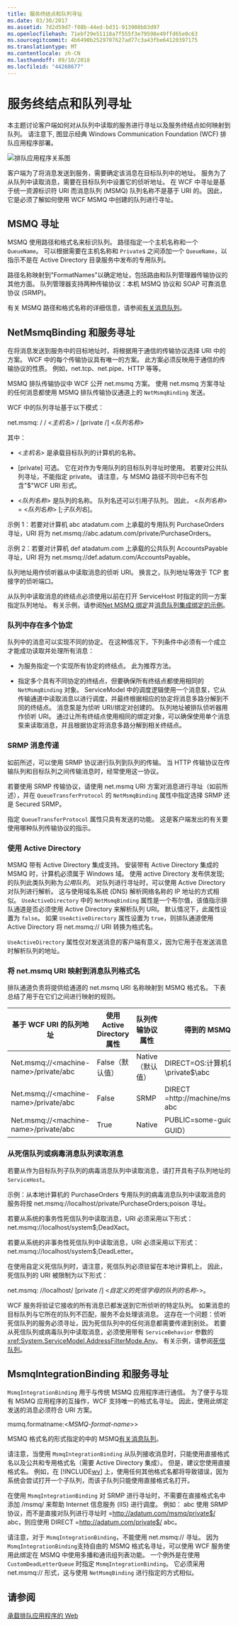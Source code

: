 ```yaml
---
title: 服务终结点和队列寻址
ms.date: 03/30/2017
ms.assetid: 7d2d59d7-f08b-44ed-bd31-913908b83d97
ms.openlocfilehash: 71ebf29e51118a7f555f3e79598e49ffd65e0c63
ms.sourcegitcommit: 4b6490b2529707627ad77c3a43fbe64120397175
ms.translationtype: MT
ms.contentlocale: zh-CN
ms.lasthandoff: 09/10/2018
ms.locfileid: "44268677"
---
```

# <a name="service-endpoints-and-queue-addressing"></a>服务终结点和队列寻址
本主题讨论客户端如何对从队列中读取的服务进行寻址以及服务终结点如何映射到队列。 请注意下, 图显示经典 Windows Communication Foundation (WCF) 排队应用程序部署。  
  
 ![排队应用程序关系图](../../../../docs/framework/wcf/feature-details/media/distributed-queue-figure.jpg "分布式队列图")  
  
 客户端为了将消息发送到服务，需要确定该消息在目标队列中的地址。 服务为了从队列中读取消息，需要在目标队列中设置它的侦听地址。 在 WCF 中寻址是基于统一资源标识符 URI 而消息队列 (MSMQ) 队列名称不是基于 URI 的。 因此，它是必须了解如何使用 WCF MSMQ 中创建的队列进行寻址。  
  
## <a name="msmq-addressing"></a>MSMQ 寻址  
 MSMQ 使用路径和格式名来标识队列。 路径指定一个主机名称和一个 `QueueName`。 可以根据需要在主机名称和 `Private$` 之间添加一个 `QueueName`，以指示不是在 Active Directory 目录服务中发布的专用队列。  
  
 路径名称映射到"FormatNames"以确定地址，包括路由和队列管理器传输协议的其他方面。 队列管理器支持两种传输协议：本机 MSMQ 协议和 SOAP 可靠消息协议 (SRMP)。  
  
 有关 MSMQ 路径和格式名称的详细信息，请参阅[有关消息队列](https://go.microsoft.com/fwlink/?LinkId=94837)。  
  
## <a name="netmsmqbinding-and-service-addressing"></a>NetMsmqBinding 和服务寻址  
 在将消息发送到服务中的目标地址时，将根据用于通信的传输协议选择 URI 中的方案。 WCF 中的每个传输协议具有唯一的方案。 此方案必须反映用于通信的传输协议的性质。 例如，net.tcp、net.pipe、HTTP 等等。  
  
 MSMQ 排队传输协议中 WCF 公开 net.msmq 方案。 使用 net.msmq 方案寻址的任何消息都使用 MSMQ 排队传输协议通道上的 `NetMsmqBinding` 发送。  
  
 WCF 中的队列寻址基于以下模式：  
  
 net.msmq: / / \<*主机名*> / [private /] \<*队列名称*>  
  
 其中：  
  
-   \<*主机名*> 是承载目标队列的计算机的名称。  
  
-   [private] 可选。 它在对作为专用队列的目标队列寻址时使用。 若要对公共队列寻址，不能指定 private。 请注意，与 MSMQ 路径不同中已有不包含"$"WCF URI 形式。  
  
-   \<*队列名称*> 是队列的名称。 队列名还可以引用子队列。 因此， \<*队列名称*> = \<*队列名称*> [;*子队列名*]。  
  
 示例 1：若要对计算机 abc atadatum.com 上承载的专用队列 PurchaseOrders 寻址，URI 将为 net.msmq://abc.adatum.com/private/PurchaseOrders。  
  
 示例 2：若要对计算机 def atadatum.com 上承载的公共队列 AccountsPayable 寻址，URI 将为 net.msmq://def.adatum.com/AccountsPayable。  
  
 队列地址用作侦听器从中读取消息的侦听 URI。 换言之，队列地址等效于 TCP 套接字的侦听端口。  
  
 从队列中读取消息的终结点必须使用以前在打开 ServiceHost 时指定的同一方案指定队列地址。 有关示例，请参阅[Net MSMQ 绑定](../../../../docs/framework/wcf/samples/net-msmq-binding.md)并[消息队列集成绑定的示例](https://msdn.microsoft.com/library/997d11cb-f2c5-4ba0-9209-92843d4d0e1a)。  
  
### <a name="multiple-contracts-in-a-queue"></a>队列中存在多个协定  
 队列中的消息可以实现不同的协定。 在这种情况下，下列条件中必须有一个成立才能成功读取并处理所有消息：  
  
-   为服务指定一个实现所有协定的终结点。 此为推荐方法。  
  
-   指定多个具有不同协定的终结点，但要确保所有终结点都使用相同的 `NetMsmqBinding` 对象。 ServiceModel 中的调度逻辑使用一个消息泵，它从传输通道中读取消息以进行调度，并最终根据相应的协定将消息多路分解到不同的终结点。 消息泵是为侦听 URI/绑定对创建的。 队列地址被排队侦听器用作侦听 URI。 通过让所有终结点使用相同的绑定对象，可以确保使用单个消息泵来读取消息，并且根据协定将消息多路分解到相关终结点。  
  
### <a name="srmp-messaging"></a>SRMP 消息传递  
 如前所述，可以使用 SRMP 协议进行队列到队列的传输。 当 HTTP 传输协议在传输队列和目标队列之间传输消息时，经常使用这一协议。  
  
 若要使用 SRMP 传输协议，请使用 net.msmq URI 方案对消息进行寻址（如前所述），并在 `QueueTransferProtocol` 的 `NetMsmqBinding` 属性中指定选择 SRMP 还是 Secured SRMP。  
  
 指定 `QueueTransferProtocol` 属性只具有发送的功能。 这是客户端发出的有关要使用哪种队列传输协议的指示。  
  
### <a name="using-active-directory"></a>使用 Active Directory  
 MSMQ 带有 Active Directory 集成支持。 安装带有 Active Directory 集成的 MSMQ 时，计算机必须属于 Windows 域。 使用 active Directory 发布供发现; 的队列此类队列称为*公用队列*。 对队列进行寻址时，可以使用 Active Directory 对队列进行解析。 这与使用域名系统 (DNS) 解析网络名称的 IP 地址的方式相似。 `UseActiveDirectory` 中的 `NetMsmqBinding` 属性是一个布尔值，该值指示排队通道是否必须使用 Active Directory 来解析队列 URI。 默认情况下，此属性设置为 `false`。 如果 `UseActiveDirectory` 属性设置为 `true`，则排队通道使用 Active Directory 将 net.msmq:// URI 转换为格式名。  
  
 `UseActiveDirectory` 属性仅对发送消息的客户端有意义，因为它用于在发送消息时解析队列的地址。  
  
### <a name="mapping-netmsmq-uri-to-message-queuing-format-names"></a>将 net.msmq URI 映射到消息队列格式名  
 排队通道负责将提供给通道的 net.msmq URI 名称映射到 MSMQ 格式名。 下表总结了用于在它们之间进行映射的规则。  
  
|基于 WCF URI 的队列地址|使用 Active Directory 属性|队列传输协议属性|得到的 MSMQ 格式名|  
|----------------------------------|-----------------------------------|--------------------------------------|---------------------------------|  
|Net.msmq://\<machine-name>/private/abc|False（默认值）|Native（默认值）|DIRECT=OS:计算机名\private$\abc|  
|Net.msmq://\<machine-name>/private/abc|False|SRMP|DIRECT =http://machine/msmq/private$/ abc|  
|Net.msmq://\<machine-name>/private/abc|True|Native|PUBLIC=some-guid（队列的 GUID）|  
  
### <a name="reading-messages-from-the-dead-letter-queue-or-the-poison-message-queue"></a>从死信队列或病毒消息队列读取消息  
 若要从作为目标队列子队列的病毒消息队列中读取消息，请打开具有子队列地址的 `ServiceHost`。  
  
 示例：从本地计算机的 PurchaseOrders 专用队列的病毒消息队列中读取消息的服务将按 net.msmq://localhost/private/PurchaseOrders;poison 寻址。  
  
 若要从系统的事务性死信队列中读取消息，URI 必须采用以下形式：net.msmq://localhost/system$;DeadXact。  
  
 若要从系统的非事务性死信队列中读取消息，URI 必须采用以下形式：net.msmq://localhost/system$;DeadLetter。  
  
 在使用自定义死信队列时，请注意，死信队列必须驻留在本地计算机上。 因此，死信队列的 URI 被限制为以下形式：  
  
 net.msmq: //localhost/ [private /] \<*自定义的死信字母的队列的名称-*>。  
  
 WCF 服务将验证它接收的所有消息已都发送到它所侦听的特定队列。 如果消息的目标队列与它所在的队列不匹配，服务不会处理该消息。 这存在一个问题：侦听死信队列的服务必须寻址，因为死信队列中的任何消息都需要传递到别处。 若要从死信队列或病毒队列中读取消息，必须使用带有 `ServiceBehavior` 参数的 <xref:System.ServiceModel.AddressFilterMode.Any>。 有关示例，请参阅[死信队列](../../../../docs/framework/wcf/samples/dead-letter-queues.md)。  
  
## <a name="msmqintegrationbinding-and-service-addressing"></a>MsmqIntegrationBinding 和服务寻址  
 `MsmqIntegrationBinding` 用于与传统 MSMQ 应用程序进行通信。 为了便于与现有 MSMQ 应用程序的互操作，WCF 支持唯一的格式名寻址。 因此，使用此绑定发送的消息必须符合 URI 方案。  
  
 msmq.formatname:\<*MSMQ-format-name*>>  
  
 MSMQ 格式名的形式指定的中的 MSMQ[有关消息队列](https://go.microsoft.com/fwlink/?LinkId=94837)。  
  
 请注意，当使用 `MsmqIntegrationBinding` 从队列接收消息时，只能使用直接格式名以及公共和专用格式名（需要 Active Directory 集成）。 但是，建议您使用直接格式名。 例如，在 [!INCLUDE[wv](../../../../includes/wv-md.md)] 上，使用任何其他格式名都将导致错误，因为系统会尝试打开一个子队列，而该子队列只能使用直接格式名打开。  
  
 在使用 `MsmqIntegrationBinding` 对 SRMP 进行寻址时，不需要在直接格式名中添加 /msmq/ 来帮助 Internet 信息服务 (IIS) 进行调度。 例如： abc 使用 SRMP 协议，而不是直接对队列进行寻址时 =http://adatum.com/msmq/private$/ abc，则应使用 DIRECT =http://adatum.com/private$/ abc。  
  
 请注意，对于 `MsmqIntegrationBinding`，不能使用 net.msmq:// 寻址。 因为`MsmqIntegrationBinding`支持自由的 MSMQ 格式名寻址，可以使用 WCF 服务使用此绑定在 MSMQ 中使用多播和通讯组列表功能。 一个例外是在使用 `CustomDeadLetterQueue` 时指定 `MsmqIntegrationBinding`。 它必须采用 net.msmq:// 形式，这与使用 `NetMsmqBinding` 进行指定的方式相似。  
  
## <a name="see-also"></a>请参阅  
 [承载排队应用程序的 Web](../../../../docs/framework/wcf/feature-details/web-hosting-a-queued-application.md)

